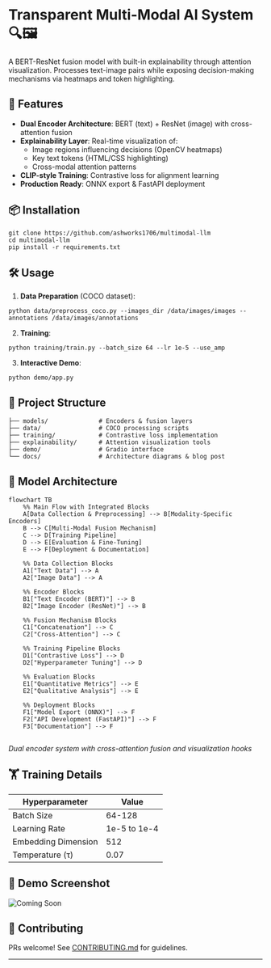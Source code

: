 # Transparent Multi-Modal AI System 🔍🖼️

A BERT-ResNet fusion model with built-in explainability through attention visualization. Processes text-image pairs while exposing decision-making mechanisms via heatmaps and token highlighting.

## 🚀 Features
- **Dual Encoder Architecture**: BERT (text) + ResNet (image) with cross-attention fusion
- **Explainability Layer**: Real-time visualization of:
  - Image regions influencing decisions (OpenCV heatmaps)
  - Key text tokens (HTML/CSS highlighting)
  - Cross-modal attention patterns
- **CLIP-style Training**: Contrastive loss for alignment learning
- **Production Ready**: ONNX export & FastAPI deployment

## 📦 Installation
```
git clone https://github.com/ashworks1706/multimodal-llm
cd multimodal-llm
pip install -r requirements.txt
```

## 🛠️ Usage
1. **Data Preparation** (COCO dataset):
```
python data/preprocess_coco.py --images_dir /data/images/images --annotations /data/images/annotations
```

2. **Training**:
```
python training/train.py --batch_size 64 --lr 1e-5 --use_amp
```

3. **Interactive Demo**:
```
python demo/app.py
```

## 🧠 Project Structure
```
├── models/              # Encoders & fusion layers
├── data/                # COCO processing scripts
├── training/            # Contrastive loss implementation
├── explainability/      # Attention visualization tools
├── demo/                # Gradio interface
└── docs/                # Architecture diagrams & blog post
```

## 📐 Model Architecture

```mermaid
flowchart TB
    %% Main Flow with Integrated Blocks
    A[Data Collection & Preprocessing] --> B[Modality-Specific Encoders]
    B --> C[Multi-Modal Fusion Mechanism]
    C --> D[Training Pipeline]
    D --> E[Evaluation & Fine-Tuning]
    E --> F[Deployment & Documentation]

    %% Data Collection Blocks
    A1["Text Data"] --> A
    A2["Image Data"] --> A

    %% Encoder Blocks
    B1["Text Encoder (BERT)"] --> B
    B2["Image Encoder (ResNet)"] --> B

    %% Fusion Mechanism Blocks
    C1["Concatenation"] --> C
    C2["Cross-Attention"] --> C

    %% Training Pipeline Blocks
    D1["Contrastive Loss"] --> D
    D2["Hyperparameter Tuning"] --> D

    %% Evaluation Blocks
    E1["Quantitative Metrics"] --> E
    E2["Qualitative Analysis"] --> E

    %% Deployment Blocks
    F1["Model Export (ONNX)"] --> F
    F2["API Development (FastAPI)"] --> F
    F3["Documentation"] --> F


```

*Dual encoder system with cross-attention fusion and visualization hooks*

## 🏋️ Training Details
| Hyperparameter      | Value        |
|---------------------|--------------|
| Batch Size          | 64-128       |
| Learning Rate       | 1e-5 to 1e-4 |
| Embedding Dimension | 512          |
| Temperature (τ)     | 0.07         |

## 🎥 Demo Screenshot
![Coming Soon](docs/demo_preview.gif)

## 🤝 Contributing
PRs welcome! See [CONTRIBUTING.md](CONTRIBUTING.md) for guidelines.

---
